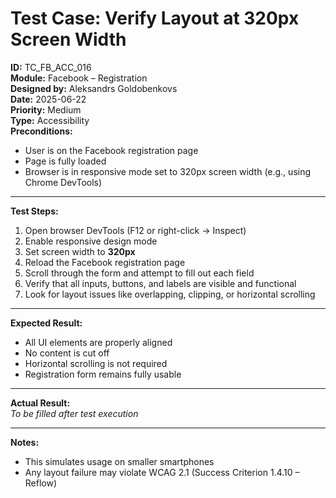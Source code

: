 # Test Case: Verify Layout at 320px Screen Width

**ID:** TC_FB_ACC_016  
**Module:** Facebook – Registration  
**Designed by:** Aleksandrs Goldobenkovs  
**Date:** 2025-06-22  
**Priority:** Medium  
**Type:** Accessibility  
**Preconditions:**  
- User is on the Facebook registration page  
- Page is fully loaded  
- Browser is in responsive mode set to 320px screen width (e.g., using Chrome DevTools)

---

**Test Steps:**

1. Open browser DevTools (F12 or right-click → Inspect)  
2. Enable responsive design mode  
3. Set screen width to **320px**  
4. Reload the Facebook registration page  
5. Scroll through the form and attempt to fill out each field  
6. Verify that all inputs, buttons, and labels are visible and functional  
7. Look for layout issues like overlapping, clipping, or horizontal scrolling

---

**Expected Result:**  
- All UI elements are properly aligned  
- No content is cut off  
- Horizontal scrolling is not required  
- Registration form remains fully usable

---

**Actual Result:**  
_To be filled after test execution_

---

**Notes:**  
- This simulates usage on smaller smartphones  
- Any layout failure may violate WCAG 2.1 (Success Criterion 1.4.10 – Reflow)
